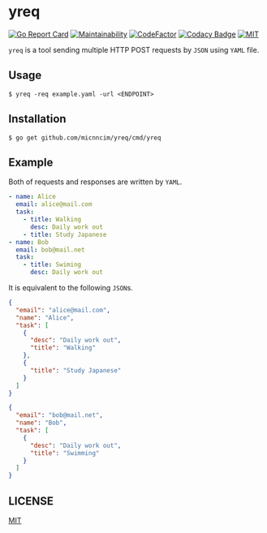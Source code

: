 # yreq

[![Go Report Card](https://goreportcard.com/badge/github.com/micnncim/yreq)](https://goreportcard.com/report/github.com/micnncim/yreq)
[![Maintainability](https://api.codeclimate.com/v1/badges/f9b2c8472895f4a17a10/maintainability)](https://codeclimate.com/github/micnncim/yreq/maintainability)
[![CodeFactor](https://www.codefactor.io/repository/github/micnncim/yreq/badge)](https://www.codefactor.io/repository/github/micnncim/yreq)
[![Codacy Badge](https://api.codacy.com/project/badge/Grade/96cd2c8ffe014e1aab53d33690797a26)](https://www.codacy.com/app/micnncim/yreq?utm_source=github.com&amp;utm_medium=referral&amp;utm_content=micnncim/yreq&amp;utm_campaign=Badge_Grade)
[![MIT](https://img.shields.io/badge/license-MIT-blue.svg)](./LICENSE)

`yreq` is a tool sending multiple HTTP POST requests by `JSON` using `YAML` file.

## Usage

```
$ yreq -req example.yaml -url <ENDPOINT>
```

## Installation

```
$ go get github.com/micnncim/yreq/cmd/yreq
```

## Example

Both of requests and responses are written by `YAML`.

```yaml
- name: Alice
  email: alice@mail.com
  task:
    - title: Walking
      desc: Daily work out
    - title: Study Japanese
- name: Bob
  email: bob@mail.net
  task:
    - title: Swiming
      desc: Daily work out

```

It is equivalent to the following `JSON`s.

```json
{
  "email": "alice@mail.com",
  "name": "Alice",
  "task": [
    {
      "desc": "Daily work out",
      "title": "Walking"
    },
    {
      "title": "Study Japanese"
    }
  ]
}
```

```json
{
  "email": "bob@mail.net",
  "name": "Bob",
  "task": [
    {
      "desc": "Daily work out",
      "title": "Swimming"
    }
  ]
}
```

## LICENSE

[MIT](./LICENSE)
